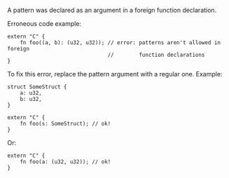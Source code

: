 A pattern was declared as an argument in a foreign function declaration.

Erroneous code example:

```compile_fail,E0130
extern "C" {
    fn foo((a, b): (u32, u32)); // error: patterns aren't allowed in foreign
                                //        function declarations
}
```

To fix this error, replace the pattern argument with a regular one. Example:

```
struct SomeStruct {
    a: u32,
    b: u32,
}

extern "C" {
    fn foo(s: SomeStruct); // ok!
}
```

Or:

```
extern "C" {
    fn foo(a: (u32, u32)); // ok!
}
```

